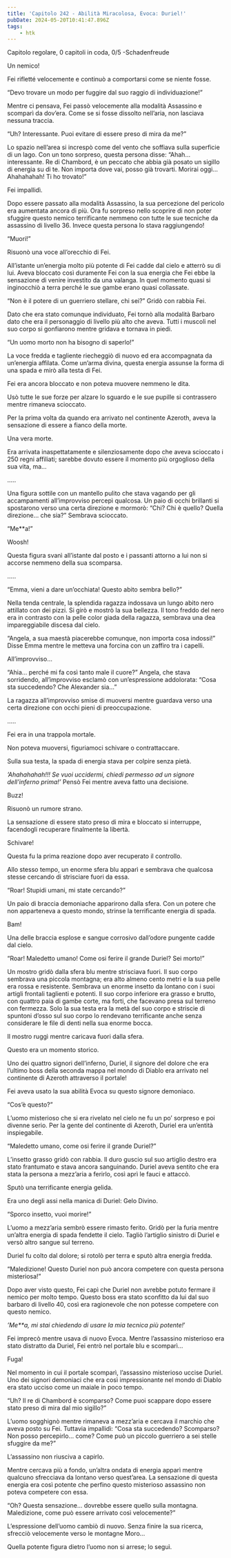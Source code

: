 ```yaml
---
title: 'Capitolo 242 - Abilità Miracolosa, Evoca: Duriel!'
pubDate: 2024-05-20T10:41:47.896Z
tags:
    - htk
---
```


Capitolo regolare,
0 capitoli in coda, 0/5
-Schadenfreude

Un nemico!

Fei rifletté velocemente e continuò a comportarsi come se niente fosse.

“Devo trovare un modo per fuggire dal suo raggio di individuazione!”

Mentre ci pensava, Fei passò velocemente alla modalità Assassino e scomparì da dov’era. Come se si fosse dissolto nell’aria, non lasciava nessuna traccia.

“Uh? Interessante. Puoi evitare di essere preso di mira da me?”

Lo spazio nell’area si increspò come del vento che soffiava sulla superficie di un lago. Con un tono sorpreso, questa persona disse: “Ahah… interessante. Re di Chambord, è un peccato che abbia già posato un sigillo di energia su di te. Non importa dove vai, posso già trovarti. Morirai oggi… Ahahahahah! Ti ho trovato!”

Fei impallidì.

Dopo essere passato alla modalità Assassino, la sua percezione del pericolo era aumentata ancora di più. Ora fu sorpreso nello scoprire di non poter sfuggire questo nemico terrificante nemmeno con tutte le sue tecniche da assassino di livello 36. Invece questa persona lo stava raggiungendo!

“Muori!”

Risuonò una voce all’orecchio di Fei.

All’istante un’energia molto più potente di Fei cadde dal cielo e atterrò su di lui. Aveva bloccato così duramente Fei con la sua energia che Fei ebbe la sensazione di venire investito da una valanga. In quel momento quasi si inginocchiò a terra perché le sue gambe erano quasi collassate.

“Non è il potere di un guerriero stellare, chi sei?” Gridò con rabbia Fei.

Dato che era stato comunque individuato, Fei tornò alla modalità Barbaro dato che era il personaggio di livello più alto che aveva. Tutti i muscoli nel suo corpo si gonfiarono mentre gridava e tornava in piedi.

“Un uomo morto non ha bisogno di saperlo!”

La voce fredda e tagliente riecheggiò di nuovo ed era accompagnata da un’energia affilata. Come un’arma divina, questa energia assunse la forma di una spada e mirò alla testa di Fei.

Fei era ancora bloccato e non poteva muovere nemmeno le dita.

Usò tutte le sue forze per alzare lo sguardo e le sue pupille si contrassero mentre rimaneva scioccato.

Per la prima volta da quando era arrivato nel continente Azeroth, aveva la sensazione di essere a fianco della morte.

Una vera morte.

Era arrivata inaspettatamente e silenziosamente dopo che aveva scioccato i 250 regni affiliati; sarebbe dovuto essere il momento più orgoglioso della sua vita, ma…

…..

Una figura sottile con un mantello pulito che stava vagando per gli accampamenti all’improvviso percepì qualcosa. Un paio di occhi brillanti si spostarono verso una certa direzione e mormorò: “Chi? Chi è quello? Quella direzione… che sia?” Sembrava scioccato.

“Me**a!”

Woosh!

Questa figura svanì all’istante dal posto e i passanti attorno a lui non si accorse nemmeno della sua scomparsa.

…..

“Emma, vieni a dare un’occhiata! Questo abito sembra bello?”

Nella tenda centrale, la splendida ragazza indossava un lungo abito nero attillato con dei pizzi. Si girò e mostrò la sua bellezza. Il tono freddo del nero era in contrasto con la pelle color giada della ragazza, sembrava una dea impareggiabile discesa dal cielo.

“Angela, a sua maestà piacerebbe comunque, non importa cosa indossi!” Disse Emma mentre le metteva una forcina con un zaffiro tra i capelli.

All’improvviso…

“Ahia… perché mi fa così tanto male il cuore?” Angela, che stava sorridendo, all’improvviso esclamò con un’espressione addolorata: “Cosa sta succedendo? Che Alexander sia…”

La ragazza all’improvviso smise di muoversi mentre guardava verso una certa direzione con occhi pieni di preoccupazione.

…..

Fei era in una trappola mortale.

Non poteva muoversi, figuriamoci schivare o contrattaccare.

Sulla sua testa, la spada di energia stava per colpire senza pietà.

<em>’Ahahahahah!!! Se vuoi uccidermi, chiedi permesso ad un signore dell’inferno prima!’</em> Pensò Fei mentre aveva fatto una decisione.

Buzz!

Risuonò un rumore strano.

La sensazione di essere stato preso di mira e bloccato si interruppe, facendogli recuperare finalmente la libertà.

Schivare!

Questa fu la prima reazione dopo aver recuperato il controllo.

Allo stesso tempo, un enorme sfera blu apparì e sembrava che qualcosa stesse cercando di strisciare fuori da essa.

“Roar! Stupidi umani, mi state cercando?”

Un paio di braccia demoniache apparirono dalla sfera. Con un potere che non apparteneva a questo mondo, strinse la terrificante energia di spada.

Bam!

Una delle braccia esplose e sangue corrosivo dall’odore pungente cadde dal cielo.

“Roar! Maledetto umano! Come osi ferire il grande Duriel? Sei morto!”

Un mostro gridò dalla sfera blu mentre strisciava fuori. Il suo corpo sembrava una piccola montagna; era alto almeno cento metri e la sua pelle era rossa e resistente. Sembrava un enorme insetto da lontano con i suoi artigli frontali taglienti e potenti. Il suo corpo inferiore era grasso e brutto, con quattro paia di gambe corte, ma forti, che facevano presa sul terreno con fermezza. Solo la sua testa era la metà del suo corpo e striscie di spuntoni d’osso sul suo corpo lo rendevano terrificante anche senza considerare le file di denti nella sua enorme bocca.

Il mostro ruggì mentre caricava fuori dalla sfera.

Questo era un momento storico.

Uno dei quattro signori dell’inferno, Duriel, il signore del dolore che era l’ultimo boss della seconda mappa nel mondo di Diablo era arrivato nel continente di Azeroth attraverso il portale!

Fei aveva usato la sua abilità Evoca su questo signore demoniaco.

“Cos’è questo?”

L’uomo misterioso che si era rivelato nel cielo ne fu un po’ sorpreso e poi divenne serio. Per la gente del continente di Azeroth, Duriel era un’entità inspiegabile.

“Maledetto umano, come osi ferire il grande Duriel?”

L’insetto grasso gridò con rabbia. Il duro guscio sul suo artiglio destro era stato frantumato e stava ancora sanguinando. Duriel aveva sentito che era stata la persona a mezz’aria a ferirlo, così aprì le fauci e attaccò.

Sputò una terrificante energia gelida.

Era uno degli assi nella manica di Duriel: Gelo Divino.

“Sporco insetto, vuoi morire!”

L’uomo a mezz’aria sembrò essere rimasto ferito. Gridò per la furia mentre un’altra energia di spada fendette il cielo. Tagliò l’artiglio sinistro di Duriel e versò altro sangue sul terreno.

Duriel fu colto dal dolore; si rotolò per terra e sputò altra energia fredda.

“Maledizione! Questo Duriel non può ancora competere con questa persona misteriosa!”

Dopo aver visto questo, Fei capì che Duriel non avrebbe potuto fermare il nemico per molto tempo. Questo boss era stato sconfitto da lui dal suo barbaro di livello 40, così era ragionevole che non potesse competere con questo nemico.

<em>’Me**a, mi stai chiedendo di usare la mia tecnica più potente!</em>’

Fei imprecò mentre usava di nuovo Evoca. Mentre l’assassino misterioso era stato distratto da Duriel, Fei entrò nel portale blu e scomparì…

Fuga!

Nel momento in cui il portale scomparì, l’assassino misterioso uccise Duriel. Uno dei signori demoniaci che era così impressionante nel mondo di Diablo era stato ucciso come un maiale in poco tempo.

“Uh? Il re di Chambord è scomparso? Come puoi scappare dopo essere stato preso di mira dal mio sigillo?”

L’uomo sogghignò mentre rimaneva a mezz’aria e cercava il marchio che aveva posto su Fei. Tuttavia impallidì: “Cosa sta succedendo? Scomparso? Non posso percepirlo… come? Come può un piccolo guerriero a sei stelle sfuggire da me?”

L’assassino non riusciva a capirlo.

Mentre cercava più a fondo, un’altra ondata di energia apparì mentre qualcuno sfrecciava da lontano verso quest’area. La sensazione di questa energia era così potente che perfino questo misterioso assassino non poteva competere con essa.

“Oh? Questa sensazione… dovrebbe essere quello sulla montagna. Maledizione, come può essere arrivato così velocemente?”

L’espressione dell’uomo cambiò di nuovo. Senza finire la sua ricerca, sfrecciò velocemente verso le montagne Moro…

Quella potente figura dietro l’uomo non si arrese; lo seguì.
